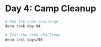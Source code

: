 # Day 4: Camp Cleanup

```sh
# Run the code challenge
deno task day 04

# Test the code challenge
deno test days/04
```
